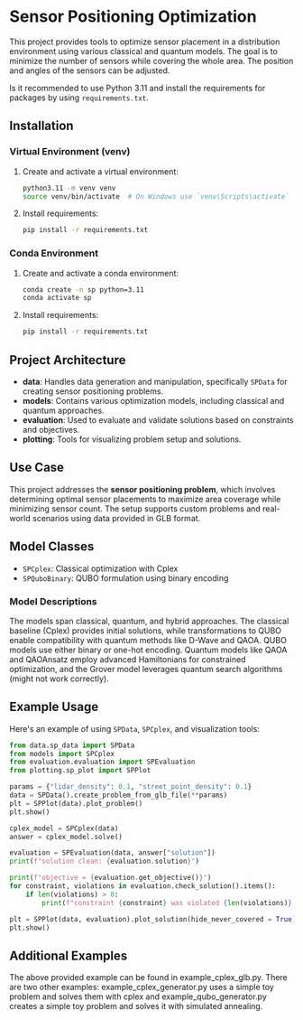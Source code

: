 
# Sensor Positioning Optimization

This project provides tools to optimize sensor placement in a distribution environment using various classical and quantum models.
The goal is to minimize the number of sensors while covering the whole area. The position and angles of the sensors can be adjusted.

Is it recommended to use Python 3.11 and install the requirements for packages by using `requirements.txt`.

## Installation

### Virtual Environment (venv)
1. Create and activate a virtual environment:
   ```bash
   python3.11 -m venv venv
   source venv/bin/activate  # On Windows use `venv\Scripts\activate`
   ```
2. Install requirements:
   ```bash
   pip install -r requirements.txt
   ```

### Conda Environment
1. Create and activate a conda environment:
   ```bash
   conda create -n sp python=3.11
   conda activate sp
   ```
2. Install requirements:
   ```bash
   pip install -r requirements.txt
   ```

## Project Architecture

- **data**: Handles data generation and manipulation, specifically `SPData` for creating sensor positioning problems.
- **models**: Contains various optimization models, including classical and quantum approaches.
- **evaluation**: Used to evaluate and validate solutions based on constraints and objectives.
- **plotting**: Tools for visualizing problem setup and solutions.

## Use Case

This project addresses the **sensor positioning problem**, which involves determining optimal sensor placements to maximize area coverage while minimizing sensor count. The setup supports custom problems and real-world scenarios using data provided in GLB format.

## Model Classes

- `SPCplex`: Classical optimization with Cplex
- `SPQuboBinary`: QUBO formulation using binary encoding


### Model Descriptions

The models span classical, quantum, and hybrid approaches. The classical baseline (Cplex) provides initial solutions, while transformations to QUBO enable compatibility with quantum methods like D-Wave and QAOA. QUBO models use either binary or one-hot encoding. Quantum models like QAOA and QAOAnsatz employ advanced Hamiltonians for constrained optimization, and the Grover model leverages quantum search algorithms (might not work correctly).

## Example Usage

Here's an example of using `SPData`, `SPCplex`, and visualization tools:

```python
from data.sp_data import SPData
from models import SPCplex
from evaluation.evaluation import SPEvaluation
from plotting.sp_plot import SPPlot

params = {"lidar_density": 0.1, "street_point_density": 0.1}
data = SPData().create_problem_from_glb_file(**params)
plt = SPPlot(data).plot_problem()
plt.show()

cplex_model = SPCplex(data)
answer = cplex_model.solve()

evaluation = SPEvaluation(data, answer["solution"])
print(f"solution clean: {evaluation.solution}")

print(f"objective = {evaluation.get_objective()}")
for constraint, violations in evaluation.check_solution().items():
    if len(violations) > 0:
        print(f"constraint {constraint} was violated {len(violations)} times")

plt = SPPlot(data, evaluation).plot_solution(hide_never_covered = True)
plt.show()
```

## Additional Examples

The above provided example can be found in example_cplex_glb.py. There are two other examples: example_cplex_generator.py uses a simple toy problem and solves them with cplex and example_qubo_generator.py creates a simple toy problem and solves it with simulated annealing.